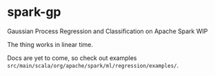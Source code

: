 # spark-gp
Gaussian Process Regression and Classification on Apache Spark
WIP

The thing works in linear time. 

Docs are yet to come, so check out examples `src/main/scala/org/apache/spark/ml/regression/examples/`.
